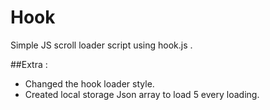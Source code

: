 Hook
=======

Simple JS scroll loader script using hook.js .

##Extra :
* Changed the hook loader style.
* Created local storage Json array to load 5 every loading.

